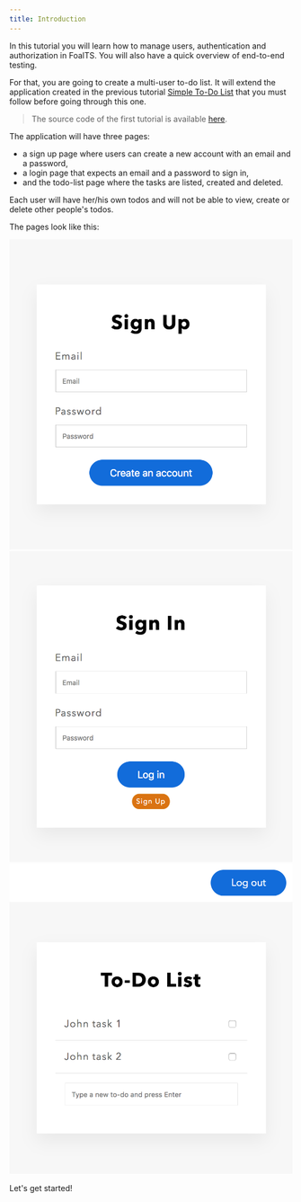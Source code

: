 ```yaml
---
title: Introduction
---
```


In this tutorial you will learn how to manage users, authentication and authorization in FoalTS. You will also have a quick overview of end-to-end testing.

For that, you are going to create a multi-user to-do list. It will extend the application created in the previous tutorial [Simple To-Do List](../simple-todo-list/tuto-1-installation.md) that you must follow before going through this one.

> The source code of the first tutorial is available [here](https://foalts.org/simple-todo-list-source-code-v1.zip).

The application will have three pages:
- a sign up page where users can create a new account with an email and a password,
- a login page that expects an email and a password to sign in,
- and the todo-list page where the tasks are listed, created and deleted.

Each user will have her/his own todos and will not be able to view, create or delete other people's todos.

The pages look like this:

![Sign up page](./signup.png)
![Login page](./signin.png)
![To-do list page](./todo-list.png)

Let's get started!